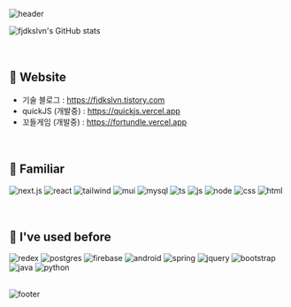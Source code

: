 ![header](https://capsule-render.vercel.app/api?type=waving&color=0:F27BBD,30:C65BCF,60:874CCC,100:7071E8&height=250&section=header&text=FJDKSLVN&fontSize=60&animation=twinkling&fontColor=ffffff&fontAlign=78&fontAlignY=25)

![fjdkslvn's GitHub stats](https://github-readme-stats.vercel.app/api?username=fjdkslvn&show_icons=true&theme=radical)
<br/><br/><br/>

## 📒 Website
- 기술 블로그 : https://fjdkslvn.tistory.com <br/>
- quickJS (개발중) : https://quickjs.vercel.app
- 꼬들게임 (개발중) : https://fortundle.vercel.app
<br/><br/><br/>

## 🔨 Familiar
![next.js](https://img.shields.io/badge/Next.js-000?logo=nextdotjs&logoColor=fff&style=for-the-badge)
![react](https://img.shields.io/badge/React-20232A?style=for-the-badge&logo=react&logoColor=61DAFB)
![tailwind](https://img.shields.io/badge/Tailwind_CSS-38B2AC?style=for-the-badge&logo=tailwind-css&logoColor=white)
![mui](https://img.shields.io/badge/Material--UI-0081CB?style=for-the-badge&logo=material-ui&logoColor=white)
![mysql](https://img.shields.io/badge/MySQL-00000F?style=for-the-badge&logo=mysql&logoColor=white)
![ts](https://img.shields.io/badge/TypeScript-007ACC?style=for-the-badge&logo=typescript&logoColor=white)
![js](https://img.shields.io/badge/JavaScript-F7DF1E?style=for-the-badge&logo=JavaScript&logoColor=white)
![node](https://img.shields.io/badge/Node.js-43853D?style=for-the-badge&logo=node.js&logoColor=white)
![css](https://img.shields.io/badge/CSS3-1572B6?style=for-the-badge&logo=css3&logoColor=white)
![html](https://img.shields.io/badge/HTML5-E34F26?style=for-the-badge&logo=html5&logoColor=white)
<br/><br/><br/>

## 🔨 I've used before
![redex](https://img.shields.io/badge/Redux-593D88?style=for-the-badge&logo=redux&logoColor=white)
![postgres](https://img.shields.io/badge/PostgreSQL-316192?style=for-the-badge&logo=postgresql&logoColor=white)
![firebase](https://img.shields.io/badge/Firebase-039BE5?style=for-the-badge&logo=Firebase&logoColor=white)
![android](https://img.shields.io/badge/Android-3DDC84?style=for-the-badge&logo=android&logoColor=white)
![spring](https://img.shields.io/badge/Spring-6DB33F?style=for-the-badge&logo=spring&logoColor=white)
![jquery](https://img.shields.io/badge/jQuery-0769AD?style=for-the-badge&logo=jquery&logoColor=white)
![bootstrap](https://img.shields.io/badge/Bootstrap-563D7C?style=for-the-badge&logo=bootstrap&logoColor=white)
![java](https://img.shields.io/badge/Java-ED8B00?style=for-the-badge&logo=openjdk&logoColor=white)
![python](https://img.shields.io/badge/Python-14354C?style=for-the-badge&logo=python&logoColor=white)
<br/><br/>

![footer](https://capsule-render.vercel.app/api?section=footer&type=waving&color=0:F27BBD,30:C65BCF,60:874CCC,100:7071E8)
<!--
**fjdkslvn/fjdkslvn** is a ✨ _special_ ✨ repository because its `README.md` (this file) appears on your GitHub profile.

Here are some ideas to get you started:

- 🔭 I’m currently working on ...
- 🌱 I’m currently learning ...
- 👯 I’m looking to collaborate on ...
- 🤔 I’m looking for help with ...
- 💬 Ask me about ...
- 📫 How to reach me: ...
- 😄 Pronouns: ...
- ⚡ Fun fact: ...
-->
